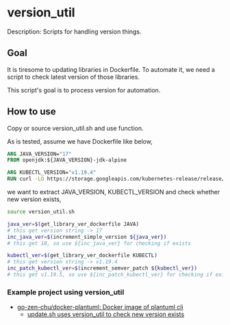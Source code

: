 # version_util

Description: Scripts for handling version things.

## Goal

It is tiresome to updating libraries in Dockerfile.
To automate it, we need a script to check latest version of those libraries.

This script's goal is to process version for automation.

## How to use

Copy or source version_util.sh and use function.

As is tested, assume we have Dockerfile like below,

```Dockerfile
ARG JAVA_VERSION="17"
FROM openjdk:${JAVA_VERSION}-jdk-alpine

ARG KUBECTL_VERSION="v1.19.4"
RUN curl -LO https://storage.googleapis.com/kubernetes-release/release/${KUBECTL_VERSION}/bin/linux/amd64/kubectl
```

we want to extract JAVA_VERSION, KUBECTL_VERSION and check whether new version exists,

```bash
source version_util.sh

java_ver=$(get_library_ver_dockerfile JAVA)
# this get version string -> 17
inc_java_ver=$(increment_simple_version ${java_ver})
# this get 18, so use ${inc_java_ver} for checking if exists

kubectl_ver=$(get_library_ver_dockerfile KUBECTL)
# this get version string -> v1.19.4
inc_patch_kubectl_ver=$(increment_semver_patch ${kubectl_ver})
# this get v1.19.5, so use ${inc_patch_kubectl_ver} for checking if exists
```

### Example project using version_util

- [go-zen-chu/docker-plantuml: Docker image of plantuml cli](https://github.com/go-zen-chu/docker-plantuml)
  - [update.sh uses version_util to check new version exists](https://github.com/go-zen-chu/docker-plantuml/blob/master/make/update.sh)
